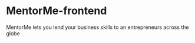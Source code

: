 # MentorMe-frontend
MentorMe lets you lend your business skills to an entrepreneurs across the globe

